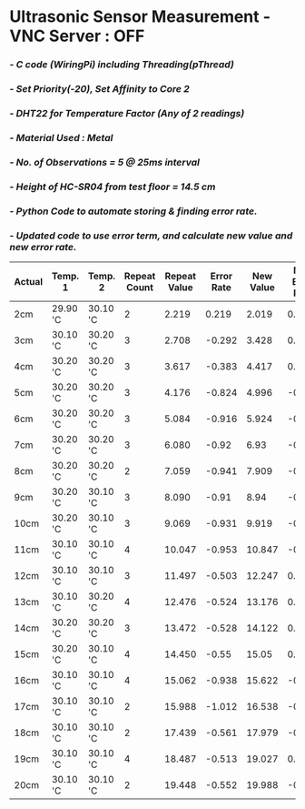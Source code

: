 # **Ultrasonic Sensor Measurement - VNC Server : OFF**
### *- C code (WiringPi) including Threading(pThread)*
### *- Set Priority(-20), Set Affinity to Core 2*
### *- DHT22 for Temperature Factor (Any of 2 readings)*
### *- Material Used : Metal*
### *- No. of Observations = 5 @ 25ms interval*
### *- Height of HC-SR04 from test floor = 14.5 cm*
### *- Python Code to automate storing & finding error rate.*
### *- Updated code to use error term, and calculate new value and new error rate.*

Actual | Temp. 1 | Temp. 2 | Repeat Count | Repeat Value | Error Rate | New Value | New Error Rate
---- | ---- | ---- | ---- | ---- | ---- | ---- | ----
 2cm | 29.90 'C | 30.10 'C | 2 | 2.219 | 0.219 | 2.019 | 0.019 
 3cm | 30.10 'C | 30.20 'C | 3 | 2.708 | -0.292 | 3.428 | 0.428 
 4cm | 30.20 'C | 30.20 'C | 3 | 3.617 | -0.383 | 4.417 | 0.417 
 5cm | 30.20 'C | 30.20 'C | 3 | 4.176 | -0.824 | 4.996 | -0.004 
 6cm | 30.20 'C | 30.20 'C | 3 | 5.084 | -0.916 | 5.924 | -0.076 
 7cm | 30.20 'C | 30.20 'C | 3 | 6.080 | -0.92 | 6.93 | -0.07 
 8cm | 30.20 'C | 30.20 'C | 2 | 7.059 | -0.941 | 7.909 | -0.091 
 9cm | 30.20 'C | 30.10 'C | 3 | 8.090 | -0.91 | 8.94 | -0.06 
 10cm | 30.20 'C | 30.10 'C | 3 | 9.069 | -0.931 | 9.919 | -0.081 
 11cm | 30.10 'C | 30.10 'C | 4 | 10.047 | -0.953 | 10.847 | -0.153 
 12cm | 30.10 'C | 30.10 'C | 3 | 11.497 | -0.503 | 12.247 | 0.247 
 13cm | 30.10 'C | 30.20 'C | 4 | 12.476 | -0.524 | 13.176 | 0.176 
 14cm | 30.20 'C | 30.20 'C | 3 | 13.472 | -0.528 | 14.122 | 0.122 
 15cm | 30.20 'C | 30.10 'C | 4 | 14.450 | -0.55 | 15.05 | 0.05 
 16cm | 30.10 'C | 30.10 'C | 4 | 15.062 | -0.938 | 15.622 | -0.378 
 17cm | 30.10 'C | 30.10 'C | 2 | 15.988 | -1.012 | 16.538 | -0.462 
 18cm | 30.10 'C | 30.10 'C | 2 | 17.439 | -0.561 | 17.979 | -0.021 
 19cm | 30.10 'C | 30.10 'C | 4 | 18.487 | -0.513 | 19.027 | 0.027 
 20cm | 30.10 'C | 30.10 'C | 2 | 19.448 | -0.552 | 19.988 | -0.012 
 